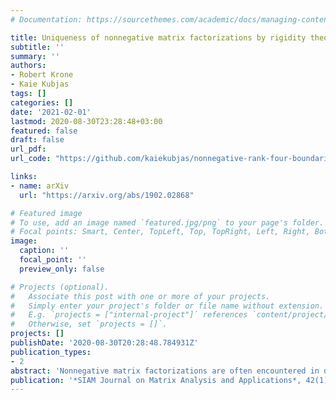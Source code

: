 ```yaml
---
# Documentation: https://sourcethemes.com/academic/docs/managing-content/

title: Uniqueness of nonnegative matrix factorizations by rigidity theory
subtitle: ''
summary: ''
authors:
- Robert Krone
- Kaie Kubjas
tags: []
categories: []
date: '2021-02-01'
lastmod: 2020-08-30T23:28:48+03:00
featured: false
draft: false
url_pdf: 
url_code: "https://github.com/kaiekubjas/nonnegative-rank-four-boundaries"

links:
- name: arXiv
  url: "https://arxiv.org/abs/1902.02868"

# Featured image
# To use, add an image named `featured.jpg/png` to your page's folder.
# Focal points: Smart, Center, TopLeft, Top, TopRight, Left, Right, BottomLeft, Bottom, BottomRight.
image:
  caption: ''
  focal_point: ''
  preview_only: false

# Projects (optional).
#   Associate this post with one or more of your projects.
#   Simply enter your project's folder or file name without extension.
#   E.g. `projects = ["internal-project"]` references `content/project/deep-learning/index.md`.
#   Otherwise, set `projects = []`.
projects: []
publishDate: '2020-08-30T20:28:48.784931Z'
publication_types:
- 2
abstract: 'Nonnegative matrix factorizations are often encountered in data mining applications where they are used to explain datasets by a small number of parts. For many of these applications it is desirable that there exists a unique nonnegative matrix factorization up to trivial modifications given by scalings and permutations. This means that model parameters are uniquely identifiable from the data. Rigidity theory of bar and joint frameworks is a field that studies uniqueness of point configurations given some of the pairwise distances. The goal of this paper is to use ideas from rigidity theory to study uniqueness of nonnegative matrix factorizations in the case when nonnegative rank of a matrix is equal to its rank. We characterize infinitesimally rigid nonnegative factorizations, prove that a nonnegative factorization is infinitesimally rigid if and only if it is locally rigid and a certain matrix achieves its maximal possible Kruskal rank, and show that locally rigid nonnegative factorizations can be extended to globally rigid nonnegative factorizations. These results give so far the strongest necessary condition for the uniqueness of a nonnegative factorization. We also explore connections between rigidity of nonnegative factorizations and boundaries of the set of matrices of fixed nonnegative rank. Finally we extend these results from nonnegative factorizations to completely positive factorizations.'
publication: '*SIAM Journal on Matrix Analysis and Applications*, 42(1), 134–164'
---
```

